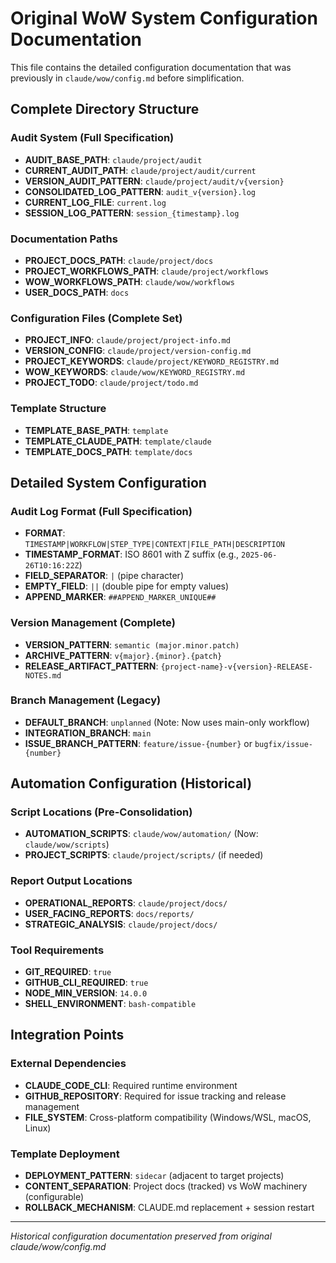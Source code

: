 # Original WoW System Configuration Documentation

This file contains the detailed configuration documentation that was previously in `claude/wow/config.md` before simplification.

## Complete Directory Structure

### **Audit System** (Full Specification)
- **AUDIT_BASE_PATH**: `claude/project/audit`
- **CURRENT_AUDIT_PATH**: `claude/project/audit/current`
- **VERSION_AUDIT_PATTERN**: `claude/project/audit/v{version}`
- **CONSOLIDATED_LOG_PATTERN**: `audit_v{version}.log`
- **CURRENT_LOG_FILE**: `current.log`
- **SESSION_LOG_PATTERN**: `session_{timestamp}.log`

### **Documentation Paths**
- **PROJECT_DOCS_PATH**: `claude/project/docs`
- **PROJECT_WORKFLOWS_PATH**: `claude/project/workflows`
- **WOW_WORKFLOWS_PATH**: `claude/wow/workflows`
- **USER_DOCS_PATH**: `docs`

### **Configuration Files** (Complete Set)
- **PROJECT_INFO**: `claude/project/project-info.md`
- **VERSION_CONFIG**: `claude/project/version-config.md`
- **PROJECT_KEYWORDS**: `claude/project/KEYWORD_REGISTRY.md`
- **WOW_KEYWORDS**: `claude/wow/KEYWORD_REGISTRY.md`
- **PROJECT_TODO**: `claude/project/todo.md`

### **Template Structure**
- **TEMPLATE_BASE_PATH**: `template`
- **TEMPLATE_CLAUDE_PATH**: `template/claude`
- **TEMPLATE_DOCS_PATH**: `template/docs`

## Detailed System Configuration

### **Audit Log Format** (Full Specification)
- **FORMAT**: `TIMESTAMP|WORKFLOW|STEP_TYPE|CONTEXT|FILE_PATH|DESCRIPTION`
- **TIMESTAMP_FORMAT**: ISO 8601 with Z suffix (e.g., `2025-06-26T10:16:22Z`)
- **FIELD_SEPARATOR**: `|` (pipe character)
- **EMPTY_FIELD**: `||` (double pipe for empty values)
- **APPEND_MARKER**: `##APPEND_MARKER_UNIQUE##`

### **Version Management** (Complete)
- **VERSION_PATTERN**: `semantic (major.minor.patch)`
- **ARCHIVE_PATTERN**: `v{major}.{minor}.{patch}`
- **RELEASE_ARTIFACT_PATTERN**: `{project-name}-v{version}-RELEASE-NOTES.md`

### **Branch Management** (Legacy)
- **DEFAULT_BRANCH**: `unplanned` (Note: Now uses main-only workflow)
- **INTEGRATION_BRANCH**: `main`
- **ISSUE_BRANCH_PATTERN**: `feature/issue-{number}` or `bugfix/issue-{number}`

## Automation Configuration (Historical)

### **Script Locations** (Pre-Consolidation)
- **AUTOMATION_SCRIPTS**: `claude/wow/automation/` (Now: `claude/wow/scripts`)
- **PROJECT_SCRIPTS**: `claude/project/scripts/` (if needed)

### **Report Output Locations**
- **OPERATIONAL_REPORTS**: `claude/project/docs/`
- **USER_FACING_REPORTS**: `docs/reports/`
- **STRATEGIC_ANALYSIS**: `claude/project/docs/`

### **Tool Requirements**
- **GIT_REQUIRED**: `true`
- **GITHUB_CLI_REQUIRED**: `true` 
- **NODE_MIN_VERSION**: `14.0.0`
- **SHELL_ENVIRONMENT**: `bash-compatible`

## Integration Points

### **External Dependencies**
- **CLAUDE_CODE_CLI**: Required runtime environment
- **GITHUB_REPOSITORY**: Required for issue tracking and release management
- **FILE_SYSTEM**: Cross-platform compatibility (Windows/WSL, macOS, Linux)

### **Template Deployment**
- **DEPLOYMENT_PATTERN**: `sidecar` (adjacent to target projects)
- **CONTENT_SEPARATION**: Project docs (tracked) vs WoW machinery (configurable)
- **ROLLBACK_MECHANISM**: CLAUDE.md replacement + session restart

---

*Historical configuration documentation preserved from original claude/wow/config.md*
